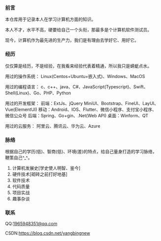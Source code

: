 ### 前言
  本仓库用于记录本人在学习计算机方面的知识。
  
  本人不才，水平不高，硬要给自己一个头衔，那最多是个计算机软件测试员。
  
  现今，计算机作为最先进的生产力，我们是有理由去学好它、用好它。

### 经历
  仅仅算是经历，不是经验，在我看来经验代表着精通，所以我只是蜻蜓点水。

  用过的操作系统：
     Linux(Centos+Ubuntu+嵌入式)、Windows、MacOS 
     
  用过的编程语言：
      c、c++、java、C#、JavaScript(Typescript)、Swift、Shell(Linux)、Go、PHP、Python 
      
  用过的开发框架：
    前端：ExtJs、jQuery MiniUI、Bootstrap、FineUI、LayUI、Vue(ElementUI)
    移动：Android、IOS、Flutter、微信小程序、支付宝小程序、微信公众号
    后端：Spring、Go+gin、.Net(Web API)
    桌面：Winform、QT

  用过的云服务：
    阿里云、腾讯云、华为云、Azure
    

### 脉络
  根据自己的学历(低)、智商(低)、环境(差)的特点，给自己量身打造的学习脉络，鞭策自己^_^。
 
  1. 计算机发展史[学史使人明智、鉴今]
  2. 硬件技术[砌砖之前打好地基]
  3. 软件技术
  4. 代码质量
  5. 项目实战
  6. 趣事杂谈

### 联系
  QQ:1965948351@qq.com
  
  CSDN:https://blog.csdn.net/yangbingnew



